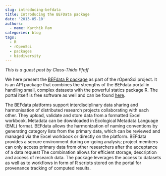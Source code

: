 ```yaml
---
slug: introducing-befdata
title: Introducing the BEFData package
date: '2013-05-10'
authors:
  - name: Karthik Ram
categories: blog
tags:
  - R
  - rOpenSci
  - packages
  - biodiversity
---
```


*This is a guest post by Class-Thido Pfaff*

We here present the [BEFdata R package](https://github.com/ropensci/rbefdata) as part of the rOpenSci project. It is an API package that combines the strengths of the BEFdata portal in handling small, complex datasets with the powerful statics package R. The portal itself is free software as well and can be found [here](https://github.com/befdata/befdata).

The BEFdata platforms support interdisciplinary data sharing and harmonisation of distributed research projects collaborating with each other. They upload, validate and store data from a formatted Excel workbook. Metadata can be downloaded in Ecological Metadata Language (EML) format. BEFdata allows the harmonization of naming conventions by generating category lists from the primary data, which can be reviewed and managed via the Excel workbook or directly on the platform. BEFdata provides a secure environment during on-going analysis; project members can only access primary data from other researchers after the acceptance of a data request
The combination allows for efficient storage, description and access of research data. The package leverages the access to datasets as well as to workflows in form of R scripts stored on the portal for provenance tracking of computed results.

